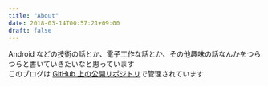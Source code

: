 ```yaml
---
title: "About"
date: 2018-03-14T00:57:21+09:00
draft: false
---
```

Android などの技術の話とか、電子工作な話とか、その他趣味の話なんかをつらつらと書いていきたいなと思っています  
このブログは [GitHub 上の公開リポジトリ](https://github.com/geckour/blog)で管理されています

